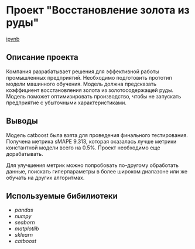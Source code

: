 # Проект "Восстановление золота из руды"
[ipynb](https://github.com/knurimuhametova/portfolio/blob/main/Gold%20recovery/gold_recovery.ipynb)

## Описание проекта
Компания разрабатывает решения для эффективной работы промышленных предприятий.
Необходимо подготовить прототип модели машинного обучения. Модель должна предсказать коэффициент восстановления золота из золотосодержащей руды.
Модель поможет оптимизировать производство, чтобы не запускать предприятие с убыточными характеристиками.

## Выводы
Модель catboost была взята для проведения финального тестирования. Получена метрика sMAPE 9.313, которая оказалась лучше метрики константной модели всего на 0.5%. Проект необходимо еще дорабатывать.

Для улучшения метрик можно попробовать по-другому обработать данные, поискать гиперпараметры в более широком диапазоне или же обучать на других алгоритмах.

## Используемые бибилиотеки
- *pandas*
- *numpy*
- *seaborn*
- *matplotlib*
- *sklearn*
- *catboost*
